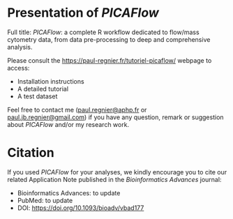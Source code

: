# Presentation of _PICAFlow_
Full title: _PICAFlow_: a complete R workflow dedicated to flow/mass cytometry data, from data pre-processing to deep and comprehensive analysis.

Please consult the https://paul-regnier.fr/tutoriel-picaflow/ webpage to access:
- Installation instructions
- A detailed tutorial
- A test dataset

Feel free to contact me (paul.regnier@aphp.fr or paul.jb.regnier@gmail.com) if you have any question, remark or suggestion about _PICAFlow_ and/or my research work.

# Citation

If you used _PICAFlow_ for your analyses, we kindly encourage you to cite our related Application Note published in the _Bioinformatics Advances_ journal:
- Bioinformatics Advances: to update
- PubMed: to update
- DOI: https://doi.org/10.1093/bioadv/vbad177
